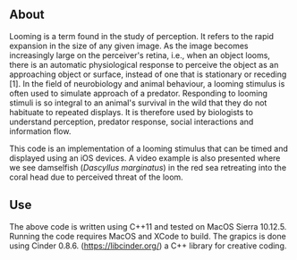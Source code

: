 About
------

Looming is a term found in the study of perception. It refers to the rapid expansion in the size of any 
given image. As the image becomes increasingly large on the perceiver's retina, i.e., when an object looms, 
there is an automatic physiological response to perceive the object as an approaching object or surface, 
instead of one that is stationary or receding [1]. In the field of neurobiology and animal behaviour, a
looming stimulus is often used to simulate approach of a predator. Responding to looming stimuli is so
integral to an animal's survival in the wild that they do not habituate to repeated displays. It is therefore
used by biologists to understand perception, predator response, social interactions and information flow.

This code is an implementation of a looming stimulus that can be timed and displayed using an iOS devices. 
A video example is also presented where we see damselfish (_Dascyllus marginatus_) in the red sea retreating
into the coral head due to perceived threat of the loom.

Use
---

The above code is written using C++11 and tested on MacOS Sierra 10.12.5. Running the code requires MacOS and
XCode to build. The grapics is done using Cinder 0.8.6. (https://libcinder.org/) a C++ library for creative coding.



